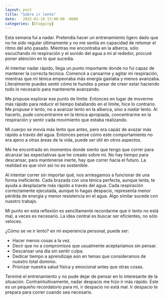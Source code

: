 ```yaml
---
layout: post
title: "Sobre ir lento"
date:   2025-01-10 13:00:00 -0600
categories: [blogging]
---
```

Esta semana fui a nadar. Pretendía hacer un entrenamiento ligero dado que no he sido regular últimamente y no me sentía en capacidad de retomar el ritmo del año pasado. Mientras me encontraba en la alberca, sólo escuchando mi respiración y el sonido del agua a mi al rededor, procuré poner atención en lo que sucedía.

Al intentar nadar rápido, llega un punto importante donde no fui capaz de mantener la correcta tecnica. Comencé a cansarme y agitar mi respiración, mientras que mi ténica empeoraba más energía gastaba y menos avanzaba. Literalmente puedes sentir cómo te hundes a pesar de creer estar haciendo todo lo necesario para mantenerte avanzando.

Me propuse explorar ese punto de límite. Entonces en lugar de moverme más rápido para reducir el tiempo batallando en el límite, hice lo contrario. Me propuse ir lento, no a avanzar lento en la alberca, sino a _nadar_ lento. Al hacerlo, pude concentrarme en la ténica apropiada, concentrarme en la respiración y sentir cada movimiento que estaba realizando.

Mi cuerpo se movía más lento que antes, pero era capáz de avazar más rápido a través del agua. Entonces pensé cómo este comportamiento no era ajeno a otras áreas de la vida, puede ser útil en otros aspectos.

Me he encontrado en momentos donde siento que tengo que correr para alcanzar las expectativas que he creado sobre mí. No hay tiempo para descansar, para mantenerse inerte, hay que correr hacia el futuro. La realidad es que vivir así no es sostenible.

Al intentar correr sin importar qué, nos arriesgamos a funcionar de una forma ineficiente. Cada brazada con una ténica perfecta, aunque lenta, te ayuda a desplazarte más rápido a través del agua. Cada respiración correctamente ejecutada, aunque lo hagas despacio, representa menor pérdida de energía y menor resistencia en el agua. Algo similar sucede con nuestro trabajo.

Mi punto en esta reflexión es sencillamente recordarme que ir lento no está mal, a veces es necesario. La idea central es buscar ser eficientes, no sólo veloces.

¿Cómo se ve ir lento? en mi experiencia personal, puede ser:
- Hacer menos cosas a la vez.
- Decir que no a compromisos que usualmente aceptaríamos sin pensar.
- Descansar una día sin sentir culpa.
- Dedicar tiempo a aprendizaje aún en temas que consideramos de nuestro total dominio.
- Priorizar nuestra salud física y emocional antes que otras cosas.

Terminé el entrenamiento y no pude dejar de pensar en lo interesante de la situación. Contraintuitivamente, nadar despacio me hizo ir más rápido. Este es un pequeño recordatorio para mí, ir despacio no está mal. Ir despacio te prepara para correr cuando sea necesario.